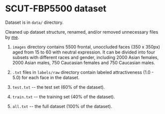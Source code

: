 # SCUT-FBP5500 dataset

Dataset is in `data/` directory.

Cleaned up dataset structure, renamed, and/or removed unnecessary files by [me](https://github.com/sasaSilver).

1. `images` directory contains 5500 frontal, unoccluded faces (350 x 350px) aged from 15 to 60 with neutral expression. It can be divided into four subsets with different races and gender, including 2000 Asian females, 2000 Asian males, 750 Caucasian females and 750 Caucasian males.

2. `.txt` files in `labels/raw` directory contain labeled attractiveness (1.0 - 5.0) for each face in the dataset.

3. `test.txt` -- the test set (60% of the dataset).

4. `train.txt` -- the training set (40% of the dataset).

5. `all.txt` -- the full dataset (100% of the dataset).